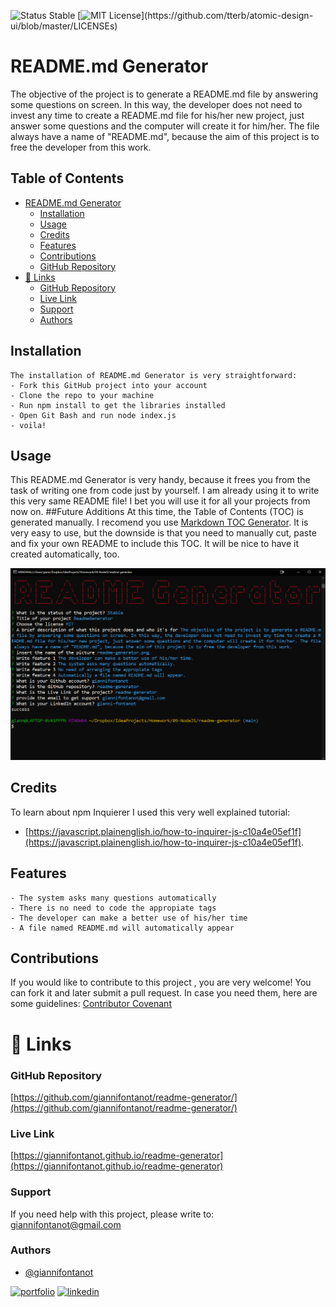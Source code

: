 
![Status Stable](https://img.shields.io/badge/Status-Stable-blue) 
[![MIT License](https://img.shields.io/apm/l/atomic-design-ui.svg?)](https://github.com/tterb/atomic-design-ui/blob/master/LICENSEs)
# README.md Generator
The objective of the project is to generate a README.md file by answering some questions on screen. In this way, the developer does not need to invest any time to create a README.md file for his/her new project, just answer some questions and the computer will create it for him/her. The file always have a name of "README.md", because the aim of this project is to free the developer from this work.
## Table of Contents
- [README.md Generator](#readmemd-generator)
    * [Installation](#installation)
    * [Usage](#usage)
    * [Credits](#credits)
    * [Features](#features)
    * [Contributions](#contributions)
    * [GitHub Repository](#github-repository)
- [🔗 Links](#---links)
    + [GitHub Repository](#github-repository-1)
    + [Live Link](#live-link)
    + [Support](#support)
    + [Authors](#authors)
## Installation
````````````````````````
The installation of README.md Generator is very straightforward:
- Fork this GitHub project into your account
- Clone the repo to your machine
- Run npm install to get the libraries installed
- Open Git Bash and run node index.js
- voila! 
````````````````````````
## Usage
This README.md Generator is very handy, because it frees you from the task of writing one from code just by yourself. I am already using it to write this very same README file! I bet you will use it for all your projects from now on. 
##Future Additions 
At this time, the Table of Contents (TOC) is generated manually. I recomend you use [Markdown TOC Generator](https://ecotrust-canada.github.io/markdown-toc/). It is very easy to use, but the downside is that you need to manually cut, paste and fix your own README to include this TOC. It will be nice to have it created automatically, too. 
    
![readme-generator.png](readme-generator.png)
## Credits
To learn about npm Inquierer I used this very well explained tutorial:
 - [https://javascript.plainenglish.io/how-to-inquirer-js-c10a4e05ef1f](https://javascript.plainenglish.io/how-to-inquirer-js-c10a4e05ef1f).
## Features
````````````````````````
- The system asks many questions automatically
- There is no need to code the appropiate tags
- The developer can make a better use of his/her time
- A file named README.md will automatically appear
````````````````````````
## Contributions
If you would like to contribute to this project , you are very welcome! You can fork it and later submit a pull request. 
In case you need them, here are some guidelines: [Contributor Covenant](https://www.contributor-covenant.org/)

# 🔗 Links
### GitHub Repository
[https://github.com/giannifontanot/readme-generator/](https://github.com/giannifontanot/readme-generator/)
### Live Link
[https://giannifontanot.github.io/readme-generator](https://giannifontanot.github.io/readme-generator)
### Support
If you need help with this project, please write to: [giannifontanot@gmail.com](https://mailto:giannifontanot@gmail.com)
### Authors
 - [@giannifontanot](https://www.github.com/giannifontanot)

[![portfolio](https://img.shields.io/badge/my_portfolio-000?style=for-the-badge&logo=ko-fi&logoColor=white)](https://giannifontanot.github.io/portfolio/)
[![linkedin](https://img.shields.io/badge/linkedin-0A66C2?style=for-the-badge&logo=linkedin&logoColor=white)](https://www.linkedin.com/in/gianni-fontanot/)